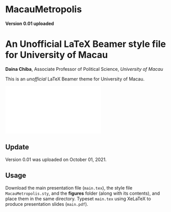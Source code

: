 # MacauMetropolis

**Version 0.01 uploaded**


# An Unofficial LaTeX Beamer style file for University of Macau

**Daina Chiba**, Associate Professor of Political Science, *University of Macau*

This is an *unofficial* LaTeX Beamer theme for University of Macau. 

![Screenshot](Screenshots.pdf)

## Update

Version 0.01 was uploaded on October 01, 2021.

## Usage
Download the main presentation file (``main.tex``), the style file ``MacauMetropolis.sty``, and the **figures** folder (along with its contents), and place them in the same directory. Typeset ``main.tex`` using XeLaTeX to produce presentation slides (``main.pdf``).


